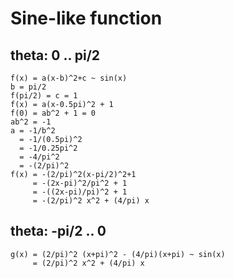 # Sine-like function

## theta: 0 .. pi/2

```
f(x) = a(x-b)^2+c ~ sin(x)
b = pi/2
f(pi/2) = c = 1
f(x) = a(x-0.5pi)^2 + 1
f(0) = ab^2 + 1 = 0
ab^2 = -1
a = -1/b^2
  = -1/(0.5pi)^2
  = -1/0.25pi^2
  = -4/pi^2
  = -(2/pi)^2
f(x) = -(2/pi)^2(x-pi/2)^2+1
     = -(2x-pi)^2/pi^2 + 1
     = -((2x-pi)/pi)^2 + 1
     = -(2/pi)^2 x^2 + (4/pi) x
```

## theta: -pi/2 .. 0

```
g(x) = (2/pi)^2 (x+pi)^2 - (4/pi)(x+pi) ~ sin(x)
     = (2/pi)^2 x^2 + (4/pi) x
```
